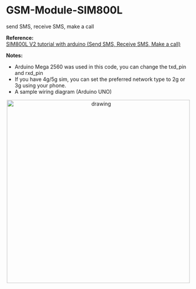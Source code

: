 # GSM-Module-SIM800L
send SMS, receive SMS, make a call

<b>Reference:</b>
<br>[SIM800L V2 tutorial with arduino (Send SMS, Receive SMS, Make a call)](https://youtu.be/THCJWWsyh10)

<b>Notes:</b>
- Arduino Mega 2560 was used in this code, you can change the txd_pin and rxd_pin
- If you have 4g/5g sim, you can set the preferred network type to 2g or 3g using your phone.
- A sample wiring diagram (Arduino UNO)
<p align="center">
  <img src="https://i0.wp.com/miliohm.com/wp-content/uploads/2020/10/wiring.jpg?resize=1024%2C729&ssl=1" alt="drawing" width="500px" alt="Comet of Words"/>
</p>
